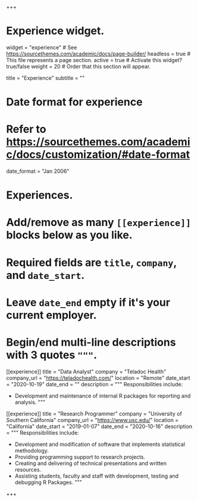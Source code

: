 +++
# Experience widget.
widget = "experience"  # See https://sourcethemes.com/academic/docs/page-builder/
headless = true  # This file represents a page section.
active = true  # Activate this widget? true/false
weight = 20  # Order that this section will appear.

title = "Experience"
subtitle = ""

# Date format for experience
#   Refer to https://sourcethemes.com/academic/docs/customization/#date-format
date_format = "Jan 2006"

# Experiences.
#   Add/remove as many `[[experience]]` blocks below as you like.
#   Required fields are `title`, `company`, and `date_start`.
#   Leave `date_end` empty if it's your current employer.
#   Begin/end multi-line descriptions with 3 quotes `"""`.
[[experience]]
  title = "Data Analyst"
  company = "Teladoc Health"
  company_url = "https://teladochealth.com/"
  location = "Remote"
  date_start = "2020-10-19"
  date_end = ""
  description = """
  Responsibilities include:
  
  * Development and maintenance of internal R packages for reporting and analysis.
  """


[[experience]]
  title = "Research Programmer"
  company = "University of Southern California"
  company_url = "https://www.usc.edu/"
  location = "California"
  date_start = "2019-01-07"
  date_end = "2020-10-16"
  description = """
  Responsibilities include:
  
  * Development and modification of software that implements statistical methodology.
  * Providing programming support to research projects.
  * Creating and delivering of technical presentations and written resources.
  * Assisting students, faculty and staff with development, testing and debugging R Packages.
  """

+++
